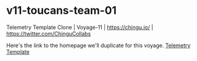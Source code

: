 # v11-toucans-team-01
Telemetry Template Clone | Voyage-11 | https://chingu.io/ | https://twitter.com/ChinguCollabs

Here's the link to the homepage we'll duplicate for this voyage.
[Telemetry Template](https://templated.co/p/3382153616677876)

